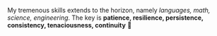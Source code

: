 My tremenous skills extends to the horizon, namely *languages, math, science, engineering*. The key is **patience, resilience, persistence, consistency, tenaciousness, continuity** :tada:
